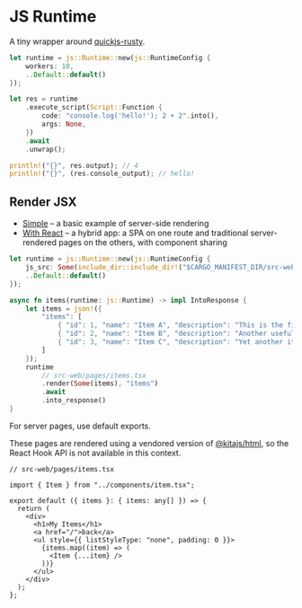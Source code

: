 # JS Runtime

A tiny wrapper around [quickjs-rusty](https://github.com/Icemic/quickjs-rusty).

```rust
let runtime = js::Runtime::new(js::RuntimeConfig {
    workers: 10,
    ..Default::default()
});

let res = runtime
    .execute_script(Script::Function {
        code: "console.log('hello!'); 2 + 2".into(),
        args: None,
    })
    .await
    .unwrap();

println!("{}", res.output); // 4
println!("{}", (res.console_output); // hello!
```

## Render JSX

- [Simple](examples/axum-simple-jsx) – a basic example of server-side rendering
- [With React](examples/axum-shared-jsx) – a hybrid app: a SPA on one route and traditional server-rendered pages on the others, with component sharing

```rust
let runtime = js::Runtime::new(js::RuntimeConfig {
    js_src: Some(include_dir::include_dir!("$CARGO_MANIFEST_DIR/src-web")),
    ..Default::default()
});

async fn items(runtime: js::Runtime) -> impl IntoResponse {
    let items = json!({
        "items": [
            { "id": 1, "name": "Item A", "description": "This is the first item." },
            { "id": 2, "name": "Item B", "description": "Another useful item." },
            { "id": 3, "name": "Item C", "description": "Yet another item here." }
        ]
    });
    runtime
        // src-web/pages/items.tsx
        .render(Some(items), "items")
        .await
        .into_response()
}
```

For server pages, use default exports.

These pages are rendered using a vendored version of [@kitajs/html](https://github.com/kitajs/html),
so the React Hook API is not available in this context.

```tsx
// src-web/pages/items.tsx

import { Item } from "../components/item.tsx";

export default ({ items }: { items: any[] }) => {
  return (
    <div>
      <h1>My Items</h1>
      <a href="/">back</a>
      <ul style={{ listStyleType: "none", padding: 0 }}>
        {items.map((item) => (
          <Item {...item} />
        ))}
      </ul>
    </div>
  );
};
```
